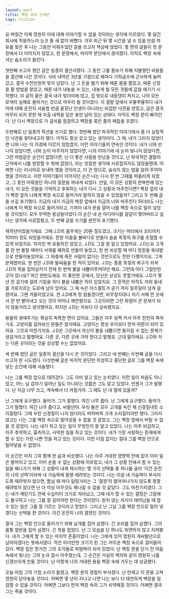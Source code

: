 ```yaml
---
layout: post
title: 벽장 속의 드래곤
tags: fiction
---
```


요 며칠간 이제 영원히 이에 대해 이야기할 수 없을 것이라는 생각에 이르렀다. 몇 달간 회사에 적응하느라 눈코 뜰 새 없이 바빴다. 겨우 퇴근 뒤 몇 시간을 낼 수 있을 만큼 여유를 찾은 후 나는 그동안 미뤄두었던 글을 쓰고자 책상에 앉았다. 몇 편의 글들이 첫 문장에서 더 이어지지 않았고, 한 문장에서, 마지막 문단에서 끊어졌다. 아직도 벽장 속에서는 숨소리가 들린다.

첫번째 쓰고자 했던 글은 일종의 결산서였다. 그 동안 그를 돌보기 위해 지불했던 비용들을 결산해 나간 것이다. 식비 내역은 3년을 기점으로 해마다 기하급수에 근사하게 늘어갔고, 결국 수천만원의 빚이 남았다. 난 그 돈을 벌기 위해 때론 몸을 팔았고, 때론 신장을 팔 방법을 찾았고, 때론 내가 내놓을 수 있는, 내놓게 될 모든 것들에 값을 매기기 시작했다. 이 글의 끝은 결국 내가 빚더미에 앉고, 집 밖으로 내동댕이 쳐지고, 나의 모든 모색이 실패로 돌아가는 것으로 마무리 될 것이었다. 이 결말 앞에서 우물쭈물하다 내가 이에 대해 온전히 서술할 만큼 끝장난 인생이 아니라는 비겁한 낙관을 얻었고, 글은 결국 마무리 되지 못한 채 지출 내역을 담은 표만 남아 있는 상태다. 아직도 벽장 문이 삐걱인다. 난 다시 벽장으로 가 걸쇠를 점검하고 벽장을 묶은 줄의 매듭을 조였다.

두번째로 난 일종의 픽션을 쓰기로 했다. 첫번째 썼던 파국적인 이야기에서 좀 더 실질적인 낙관을 찾아내고자 했다. 아직도 항상 갖고 있는 생각이다. 그 때, 내가 그러지 않았다면 너와 나는 이 지경에 이르지 않았겠지. 이런 이야기들의 연속인 것이다. 내가 너와 만나지 않았다면, 너와 눈이 마주치지 않았다면, 나의 이야기에 네 눈이 빛나지 않았다면, 그런 마법같은 순간이 없었다면, 넌 더 좋은 사람을 만났을 것이고, 난 파국적인 결말의 근처에서 너를 원망할 수 밖에 없었다, 라는 엉뚱한 생각에 사로잡히지도 않았을텐데. 어쩌면 나는 러시아로 보내야 했을 것이라고, 더 큰 땅으로, 숨쉬지 않는 법을 알려 주어야 했을 것이라고. 이런 이야기들이 이어지던 순간 나는 다시 한 번 그때를 떠올리게 되었고, 그 동안 미뤄왔던 하나의 질문을 꺼내게 되었다. 만일, 이 모든 상황의 한복판에 있는 내가, 이 모든 것들을 기억하고 후회하는 내가 다시 그 상황과 마주친다면? 벽장 앞의 내가 벽장 앞의 너에게 벽장 속으로 들어가라 말하지 않을 수 있었을까? 그리고 두 번째 글을 쓰길 포기했다. 지금의 내가 지금의 벽장 앞에서 지금의 너와 마주친다 하더라도 나는 너에게 이 벽장 속으로 들어가라고, 기꺼이 내가 문을 열어 너를 벽장 속으로 밀어 넣었을 것이었다. 모두 무력한 몽상들이었다.이 순간 내 손 마디마디를 갈갈이 찢어버리고 싶다는 생각에 사로잡혔고, 두 번째 글을 쓰기를 완전히 포기했다.

재작년이었을거에요. 그때 J.D의 몸무게는 20톤 정도였고, 크기는 머리에서 꼬리까지 10미터 정도 되었을거에요. 한창 마을을 불바다로 만들다 슬슬 목젖의 화구를 조절할 수 있게 되었지요. 하지만 썩 유용하진 않았고, J.D도 그걸 잘 알고 있었어요. J.D는요 고개를 한 번 돌릴 때마다 서재를 폐허로 만들어 놓았고, 한 번 비상할 때 마다 정원을 쑥대밭으로 만들어놓았어요. 그 와중에 죽은 사람이 없다는 것만으로도 천만 다행이지요. 그게 문제였어요. 한 번은 J.D와 말싸움을 한 적이 있어요. J.D는 종종 목젖의 화구가 커져 J.D의 목을 집어삼키기 전에 한 번씩 불을 내뿜어주어야만 해요. 그런데 어디 그럴만한 곳이 있나요? 여긴 한반도에요. 이 좆만한 곳에서, 당신은 상상도 못할거에요. J.D가 몇년 전 감기에 걸려 기침을 하다 불을 내뿜은 적이 있었지요. 그 흔적은 아직도 저희 동네를 가로지르는 도로에 남아 있어요. 그 때 녹은 아스팔트가 굳기 까지 일주일이 넘게 걸렸어요. 그땐 겨울이었고요. 전 J.D에게 정 힘들겠다면, 비무장지대나 저기 서해 먼 곳에서 한 번 뱉어내고 오는 것이 어떠냐 제안했지요. 그곳이라면 그런 화염이 큰 문제가 되지 않을거라고 생각했어요. 하지만 J.D는 저보다 더 성숙했지요.

용들의 생애주기는 확실히 독특한 면이 있어요. 그들은 아주 일찍 커서 아주 천천히 죽어가죠. 고양이를 길러보신 분들은 알거에요. 고양이는 항상 우리보다 먼저 어른이 되어 있어요. 그것과 마찬가지죠. J.D은 그곳에서 자신이 불을 내뿜으면 돌이킬 수 없는 문제가 생길거라고 말했어요. 다른 곳, 다른 곳에 가야 한다고 말했죠. 근데 말이에요. J.D와 저는 다른 곳이라는 것을 상상할 수는 없었어요.

세 번째 썼던 글은 일종의 결산을 다시 쓴 것이었다. 그리고 네 번째는 두번째 글을 다시 쓰고자 한 시도였다. 다섯번째 글은 마지막 문단만 작성하고 중단한 글로 그를 벽장 속에 넣는 순간에 대해 서술했다.

나는 그를 벽장 앞으로 데려갔다. 그도 이미 알고 있는 눈치였다. 이런 일이 처음도 아니었고, 어느 날 갑자기 일어난 일도 아니라는 것쯤은 그도 알고 있었다. 언젠가 그가 말했다. 난 지금 너무 크고, 계속해서 더 커질거야. 그 때도 넌 내 옆에 있을까?

난 그에게 요구했다. 들어가. 그가 말했다. 여긴 너무 좁아. 난 그에게 요구했다. 들어가. 그가 말했다. 여긴 너무 좁다고, 씨발년아. 우리 둘은 모두 고개를 숙인 채 신경질내듯 소리질렀다. 그때 우린 신경질이 나지 않더라도 버럭버럭 크게 소리질러야만 했다. 그러지 않고는 나는 그를 벽장 속으로 밀어넣을 수 없을 것 같았고, 그는 벽장 앞에서 버틸 수 없을 것 같았다. 나는 내가 하고 있는 일이 무엇인지 잘 알고 있었다. 나는 아주 비겁하고, 아주 추악하고, 흉측하고, 사악한 일을 하고 있는 것이다. 내가 가장 사랑하는 존재에게 할 수 있는 가장 나쁜 짓을 하고 있는 것이다. 이런 다짐 없이는 절대 그를 벽장 안으로 밀어넣을 수 없었다.

이 순간은 마치 그와 함께 한 삶과 비슷했다. 나는 아주 거대한 영향력 안에 있어 이미 일은 벌어지고 있고, 이미 손쓸 수 없는 상황에 이르렀고, 내가 그 상황 안에서 할 수 있는 일을 해나가기 위해 그 상황이 내게 제시하는 몇 가지 선택들 중 하나를 골라 ‘이건 온전히 나의 선택’이라며 내 가슴팍에 꽝꽝 때려밖는 것이다. 나는 이걸 내 가슴팍이 부서지도록 때려밖지 않으면, 틈날 때 마다 덜렁거리는 그 ‘결정’이 떨어져나가지 않도록 꽝꽝 때려밖지 않으면 난 더 이상 아무것도 해나갈 수 없을 것 같았다. 그도 마찬가지였다. 그는 내가 깨닫기도 전에 수십미터 크기로 자라났고, 그때 내가 할 수 있는 결정은 그럼에도 불구하고 나는 그를 잘 길러야만 한다는 것이었다. 원치 않는 자식이 태어났을 때 할 수 있는 일은 그를 잘 기르는 것이라고 믿었다. 그리고 난 그날 그를 벽장 안으로 밀어 넣겠다는 선택을 한 것이다. 이건 온전히 나의 결정인 것이다.

결국 그는 벽장 안으로 들어가기 위해 날개를 집어 삼켰다. 긴 꼬리를 집어 삼켰다. 그의 몸통 절반을 집어 삼켰다. 긴 목을 접었다. 난 그 모습을 단 하나도 외면하지 않고 지켜봤다. 내가 그에게 할 수 있는 마지막 존중이었다. 나는 그에게 있어 영원히 개씨발년으로 남아야겠다는 뜻에서였다. 작은 아이만한 크기가 된 그는 어두운 벽장 속으로 걸어들어갔다. 벽장 앞은 망가진 그의 조각들로 피범벅이 되어 있었다. 난 벽장 문을 닫기 전 어둠 속에서 빛나는 그의 눈과 잠시 마주쳤는데, 그 순간은 거실의 액자와 같이 영원히 나를 신경쓰이게 만들 것이다. 난 이렇게 나의 거대한 용을 벽장 속에 가두는 데 성공했다.

오늘 아침 그의 기침 소리가 들렸고, 벽장 문의 경첩이 부서졌다. 난 언제고 이 문을 고쳐 영원히 닫아놓을 것이다. 어쩌면 몇 년이 지나고 나면 나는 보다 더 태연하게 벽장을 점검할 수 있을 것이다. 어쩌면 그보다 먼저 벽장 속의 그가 쇠약해질 것이다. 어쩌면 결국 그는 죽을 것이다.
